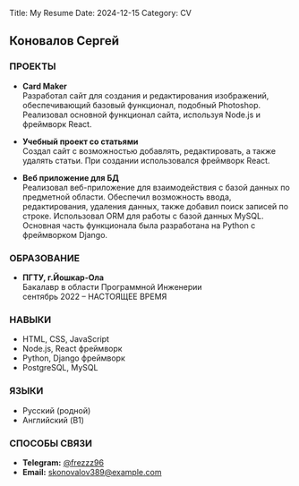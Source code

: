 Title: My Resume
Date: 2024-12-15
Category: CV

## Коновалов Сергей

### ПРОЕКТЫ

- **Card Maker**  
  Разработал сайт для создания и редактирования изображений, обеспечивающий базовый функционал, подобный Photoshop. Реализовал основной функционал сайта, используя Node.js и фреймворк React.

- **Учебный проект со статьями**  
  Создал сайт с возможностью добавлять, редактировать, а также удалять статьи. При создании использовался фреймворк React.

- **Веб приложение для БД**  
  Реализовал веб-приложение для взаимодействия с базой данных по предметной области. Обеспечил возможность ввода, редактирования, удаления данных, также добавил поиск записей по строке. Использовал ORM для работы с базой данных MySQL. Основная часть функционала была разработана на Python с фреймворком Django.

### ОБРАЗОВАНИЕ

- **ПГТУ, г.Йошкар-Ола**  
  Бакалавр в области Программной Инженерии  
  сентябрь 2022 – НАСТОЯЩЕЕ ВРЕМЯ

### НАВЫКИ

- HTML, CSS, JavaScript
- Node.js, React фреймворк
- Python, Django фреймворк
- PostgreSQL, MySQL

### ЯЗЫКИ

- Русский (родной)
- Английский (B1)

### СПОСОБЫ СВЯЗИ

- **Telegram:** [@frezzz96](https://t.me/frezzz96)
- **Email:** skonovalov389@example.com
